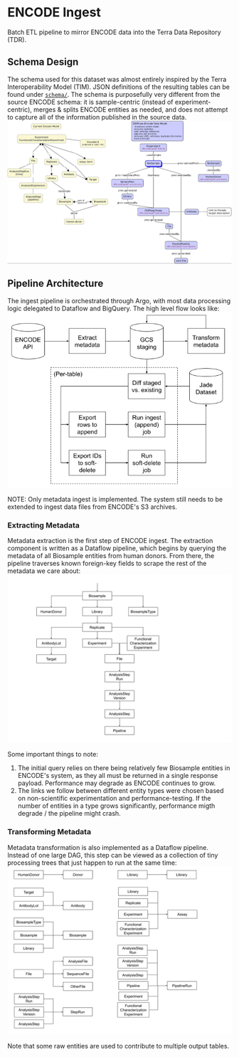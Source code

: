 # ENCODE Ingest
Batch ETL pipeline to mirror ENCODE data into the Terra Data Repository (TDR).

## Schema Design
The schema used for this dataset was almost entirely inspired by the Terra
Interoperability Model (TIM). JSON definitions of the resulting tables can be
found under [`schema/`](./schema). The schema is purposefully very different
from the source ENCODE schema: it is sample-centric (instead of experiment-centric),
merges & splits ENCODE entities as needed, and does not attempt to capture all
of the information published in the source data.
![Data model](./images/data-model.jpg)

## Pipeline Architecture
The ingest pipeline is orchestrated through Argo, with most data processing logic
delegated to Dataflow and BigQuery. The high level flow looks like:
![Architecture diagram](./images/encode-orch.png)

NOTE: Only metadata ingest is implemented. The system still needs to be extended
to ingest data files from ENCODE's S3 archives.

### Extracting Metadata
Metadata extraction is the first step of ENCODE ingest. The extraction component is
written as a Dataflow pipeline, which begins by querying the metadata of all Biosample
entities from human donors. From there, the pipeline traverses known foreign-key
fields to scrape the rest of the metadata we care about:
![Extraction graph](./images/encode-extract.png)

Some important things to note:
1. The initial query relies on there being relatively few Biosample entities in ENCODE's
   system, as they all must be returned in a single response payload. Performance may
   degrade as ENCODE continues to grow.
2. The links we follow between different entity types were chosen based on non-scientific
   experimentation and performance-testing. If the number of entities in a type grows
   significantly, performance migth degrade / the pipeline might crash.

### Transforming Metadata
Metadata transformation is also implemented as a Dataflow pipeline. Instead of one large
DAG, this step can be viewed as a collection of tiny processing trees that just happen to
run at the same time:
![Transformation trees](./images/encode-transform.png)

Note that some raw entities are used to contribute to multiple output tables.
